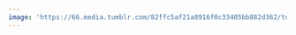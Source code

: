 ```yaml
---
image: 'https://66.media.tumblr.com/82ffc5af21a8916f0c33405bb882d362/tumblr_n73uybC6M61tbdx3so1_r1_1280.jpg'
---
```

